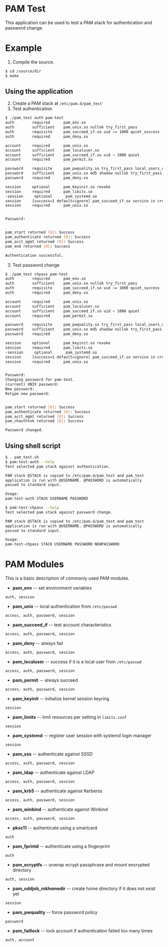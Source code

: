# PAM Test

This application can be used to test a PAM stack for authentication
and password change.

# Example

1. Compile the source.

```bash
$ cd /source/dir
$ make
```

## Using the application

2. Create a PAM stack at `/etc/pam.d/pam_test`
3. Test authentication

```bash
$ ./pam_test auth pam-test
auth        required      pam_env.so
auth        sufficient    pam_unix.so nullok try_first_pass
auth        requisite     pam_succeed_if.so uid >= 1000 quiet_success
auth        required      pam_deny.so

account     required      pam_unix.so
account     sufficient    pam_localuser.so
account     sufficient    pam_succeed_if.so uid < 1000 quiet
account     required      pam_permit.so

password    requisite     pam_pwquality.so try_first_pass local_users_only retry=3 authtok_type=
password    sufficient    pam_unix.so md5 shadow nullok try_first_pass use_authtok
password    required      pam_deny.so

session     optional      pam_keyinit.so revoke
session     required      pam_limits.so
-session     optional      pam_systemd.so
session     [success=1 default=ignore] pam_succeed_if.so service in crond quiet use_uid
session     required      pam_unix.so


Password: 


pam_start returned [0]: Success
pam_authenticate returned [0]: Success
pam_acct_mgmt returned [0]: Success
pam_end returned [0]: Success

Authentication successful.
```

3. Test password change

```bash
$ ./pam_test chpass pam-test
auth        required      pam_env.so
auth        sufficient    pam_unix.so nullok try_first_pass
auth        requisite     pam_succeed_if.so uid >= 1000 quiet_success
auth        required      pam_deny.so

account     required      pam_unix.so
account     sufficient    pam_localuser.so
account     sufficient    pam_succeed_if.so uid < 1000 quiet
account     required      pam_permit.so

password    requisite     pam_pwquality.so try_first_pass local_users_only retry=3 authtok_type=
password    sufficient    pam_unix.so md5 shadow nullok try_first_pass use_authtok
password    required      pam_deny.so

session     optional      pam_keyinit.so revoke
session     required      pam_limits.so
-session     optional      pam_systemd.so
session     [success=1 default=ignore] pam_succeed_if.so service in crond quiet use_uid
session     required      pam_unix.so


Password: 
Changing password for pam-test.
(current) UNIX password: 
New password: 
Retype new password: 


pam_start returned [0]: Success
pam_authenticate returned [0]: Success
pam_acct_mgmt returned [0]: Success
pam_chauthtok returned [0]: Success

Password changed.
```

## Using shell script

```bash
$ . pam_test.sh
$ pam-test-auth --help
Test selected pam stack against authentication.

PAM stack @STACK is copied to /etc/pam.d/pam_test and pam_test 
application is run with @USERNAME. @PASSWORD is automatically 
passed to standard input.

Usage:
pam-test-auth STACK USERNAME PASSWORD

$ pam-test-chpass --help
Test selected pam stack against password change.

PAM stack @STACK is copied to /etc/pam.d/pam_test and pam_test 
application is run with @USERNAME. @PASSWORD is automatically 
passed to standard input.

Usage:
pam-test-chpass STACK USERNAME PASSWORD NEWPASSWORD
```

# PAM Modules

This is a basic description of commonly used PAM modules.

* **pam_env** -- set environment variables
```
auth, session
```
* **pam_unix** -- local authentication from `/etc/passwd`
```
access, auth, password, session
```
* **pam_succeed_if** -- test account characteristics
```
access, auth, password, session
```
* **pam_deny** -- always fail
```
access, auth, password, session
```
* **pam_localuser** -- success if it is a local user from `/etc/passwd`
```
access, auth, password, session
```
* **pam_permit** -- always succeed
```
access, auth, password, session
```
* **pam_keyinit** -- initialize kernel session keyring
```
session
```
* **pam_limits** -- limit resources per setting in `limits.conf`
```
session
```
* **pam_systemd** -- register user session with systemd login manager
```
session
```
* **pam_sss** -- authenticate against SSSD
```
access, auth, password, session
```
* **pam_ldap** -- authenticate against LDAP
```
access, auth, password, session
```
* **pam_krb5** -- authenticate against Kerberos
```
access, auth, password, session
```
* **pam_winbind** -- authenticate against Winbind
```
access, auth, password, session
```
* **pksc11** -- authenticate using a smartcard
```
auth
```
* **pam_fprintd** -- authenticate using a fingerprint
```
auth
```
* **pam_ecryptfs** -- unwrap ecrypt passphrase and mount encrypted directory
```
auth, session
```
* **pam_oddjob_mkhomedir** -- create home directory if it does not exist yet
```
session
```
* **pam_pwquality** -- force password policy
```
password
```
* **pam_faillock** -- lock account if authentication failed too many times
```
auth, account
```